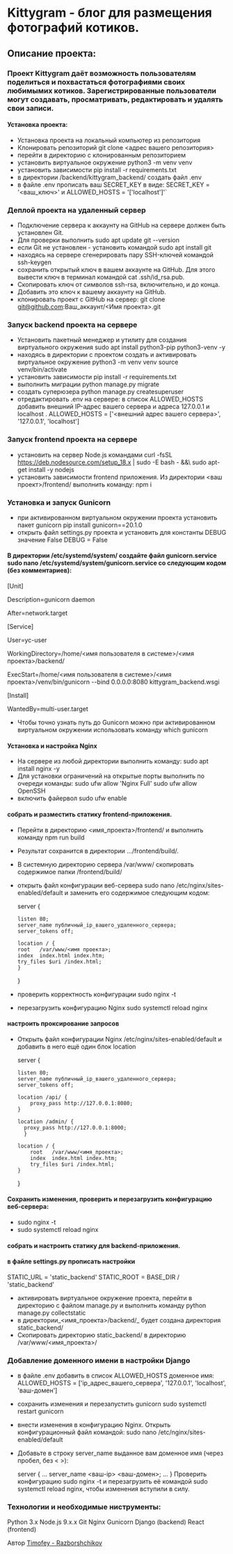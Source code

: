 # Kittygram - блог для размещения фотографий котиков.
## Описание проекта:
### Проект Kittygram даёт возможность пользователям поделиться и похвастаться фотографиями своих любимымих котиков. Зарегистрированные пользователи могут создавать, просматривать, редактировать и удалять свои записи.

#### Установка проекта:
- Установка проекта на локальный компьютер из репозитория
- Клонировать репозиторий git clone <адрес вашего репозитория>
- перейти в директорию с клонированным репозиторием
- установить виртуальное окружение python3 -m venv venv
- установить зависимости pip install -r requirements.txt
- в директории /backend/kittygram_backend/ создать файл .env
- в файле .env прописать ваш SECRET_KEY в виде: SECRET_KEY = '<ваш_ключ>' и ALLOWED_HOSTS = '['localhost']'`

### Деплой проекта на удаленный сервер

- Подключение сервера к аккаунту на GitHub на сервере должен быть установлен Git. 
- Для проверки выполнить sudo apt update git --version
- если Git не установлен - установить командой sudo apt install git
- находясь на сервере сгенерировать пару SSH-ключей командой ssh-keygen
- сохранить открытый ключ в вашем аккаунте на GitHub. Для этого вывести ключ в терминал командой cat .ssh/id_rsa.pub.
- Скопировать ключ от символов ssh-rsa, включительно, и до конца.
- Добавить это ключ к вашему аккаунту на GitHub.
- клонировать проект с GitHub на сервер: git clone git@github.com:Ваш_аккаунт/<Имя проекта>.git

### Запуск backend проекта на сервере

- Установить пакетный менеджер и утилиту для создания виртуального окружения sudo apt install python3-pip python3-venv -y
- находясь в директории с проектом создать и активировать виртуальное окружение python3 -m venv venv source venv/bin/activate
- установить зависимости pip install -r requirements.txt
- выполнить миграции python manage.py migrate
- создать суперюзера python manage.py createsuperuser
- отредактировать .env на сервере: в список ALLOWED_HOSTS добавить внешний IP-адрес вашего сервера и адреса 127.0.0.1 и localhost . ALLOWED_HOSTS = ['<внешний адрес вашего сервера>', '127.0.0.1', 'localhost']

### Запуск frontend проекта на сервере
- установить на сервер Node.js командами curl -fsSL https://deb.nodesource.com/setup_18.x | sudo -E bash - &&\ sudo apt-get install -y nodejs
- установить зависимости frontend приложения. Из директории <ваш проект>/frontend/ выполнить команду: npm i

### Установка и запуск Gunicorn
- при активированном виртуальном окружении проекта установить пакет gunicorn pip install gunicorn==20.1.0
- открыть файл settings.py проекта и установить для константы DEBUG значение False DEBUG = False

#### В директории /etc/systemd/system/ создайте файл gunicorn.service sudo nano /etc/systemd/system/gunicorn.service со следующим кодом (без комментариев):

  [Unit]

  Description=gunicorn daemon

  After=network.target

  [Service]

  User=yc-user

  WorkingDirectory=/home/<имя пользователя в системе>/<имя проекта>/backend/

  ExecStart=/home/<имя пользователя в системе>/<имя проекта>/venv/bin/gunicorn --bind 0.0.0.0:8080 kittygram_backend.wsgi

  [Install]

  WantedBy=multi-user.target

- Чтобы точно узнать путь до Gunicorn можно при активированном виртуальном окружении использовать команду which gunicorn

#### Установка и настройка Nginx

- На сервере из любой директории выполнить команду: sudo apt install nginx -y
- Для установки ограничений на открытые порты выполнить по очереди команды: sudo ufw allow 'Nginx Full' sudo ufw allow OpenSSH
- включить файервол sudo ufw enable

#### собрать и разместить статику frontend-приложения.
- Перейти в директорию <имя_проекта>/frontend/ и выполнить команду npm run build
- Результат сохранится в директории .../frontend/build/.
- В системную директорию сервера /var/www/ скопировать содержимое папки /frontend/build/
- открыть файл конфигурации веб-сервера sudo nano /etc/nginx/sites-enabled/default и заменить его содержимое следующим кодом:

  server {

      listen 80;
      server_name публичный_ip_вашего_удаленного_сервера;
      server_tokens off;
  
      location / {
      root   /var/www/<имя проекта>;
      index  index.html index.htm;
      try_files $uri /index.html;
      }

  }
- проверить корректность конфигурации sudo nginx -t
- перезагрузить конфигурацию Nginx sudo systemctl reload nginx 
#### настроить проксирование запросов
- Открыть файл конфигурации Nginx /etc/nginx/sites-enabled/default и добавить в него ещё один блок location

  server {

      listen 80;
      server_name публичный_ip_вашего_удаленного_сервера;
      server_tokens off;

      location /api/ {
          proxy_pass http://127.0.0.1:8080;
      }
      
      location /admin/ {
  	    proxy_pass http://127.0.0.1:8000;
  		}
  	
      location / {
          root   /var/www/<имя_проекта>;
          index  index.html index.htm;
          try_files $uri /index.html;
      }

  }
#### Сохранить изменения, проверить и перезагрузить конфигурацию веб-сервера:

  - sudo nginx -t
  - sudo systemctl reload nginx
#### собрать и настроить статику для backend-приложения.
#### в файле settings.py прописать настройки

  STATIC_URL = 'static_backend'
  STATIC_ROOT = BASE_DIR / 'static_backend'

- активировать виртуальное окружение проекта, перейти в директорию с файлом manage.py и выполнить команду python manage.py collectstatic
- в директории_<имя_проекта>/backend/_ будет создана директория static_backend/
- Скопировать директорию static_backend/ в директорию /var/www/<имя_проекта>/

### Добавление доменного имени в настройки Django
- в файле .env добавить в список ALLOWED_HOSTS доменное имя: ALLOWED_HOSTS = ['ip_адрес_вашего_сервера', '127.0.0.1', 'localhost', 'ваш-домен']
- сохранить изменения и перезапустить gunicorn sudo systemctl restart gunicorn
- внести изменения в конфигурацию Nginx. Открыть конфигурационный файл командой: sudo nano /etc/nginx/sites-enabled/default
- Добавьте в строку server_name выданное вам доменное имя (через пробел, без < >):

  server {
  ...
      server_name <ваш-ip> <ваш-домен>;
  ...
  }
Проверить конфигурацию sudo nginx -t и перезагрузить её командой sudo systemctl reload nginx, чтобы изменения вступили в силу.

### Технологии и необходимые ниструменты:
Python 3.x
Node.js 9.x.x
Git
Nginx
Gunicorn
Django (backend)
React (frontend)

Автор
[Timofey - Razborshchikov](https://github.com/Timofey3085)
